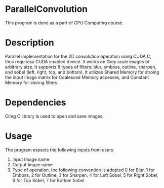 # ParallelConvolution
This program is done as a part of GPU Computing course. 

# Description
Parallel implementation for the 2D convolution operation using CUDA C, thus requiresa CUDA enabled device. It works on Grey scale images of arbitrary size. It supports 8 types of filters: blur, emboss, outline, sharpen, and sobel (left, right, top, and bottom). It utilizes Shared Memory for stroing the input image matrix for Coalesced Memory accesses, and Constant Memory for storing filters. 

# Dependencies
CImg C library is used to open and save images.

# Usage
The program expects the following inputs from users:
1. Input Image name
2. Output Imgae name
3. Type of operation, the following convention is adopted
	0 for Blur, 1 for Emboss, 2 for Outline, 3 for Sharpen, 4 for Left Sobel, 5 for Right Sobel, 6 for Top Sobel, 7 for Bottom Sobel 
